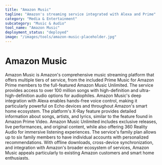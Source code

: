 ```yaml
---
title: "Amazon Music"
tagline: "Amazon's streaming service integrated with Alexa and Prime"
category: "Media & Entertainment"
subcategory: "Music & Audio"
tool_name: "Amazon Music"
deployment_status: "deployed"
image: "/images/tools/amazon-music-placeholder.jpg"
---
```


# Amazon Music

Amazon Music is Amazon's comprehensive music streaming platform that offers multiple tiers of service, from the included Prime Music for Amazon Prime members to the full-featured Amazon Music Unlimited. The service provides access to over 100 million songs with high-definition and ultra-high-definition audio options for audiophiles. Amazon Music's deep integration with Alexa enables hands-free voice control, making it particularly powerful on Echo devices and throughout Amazon's smart home ecosystem. The platform's X-Ray feature provides detailed information about songs, artists, and lyrics, similar to the feature found in Amazon Prime Video. Amazon Music Unlimited includes exclusive releases, live performances, and original content, while also offering 360 Reality Audio for immersive listening experiences. The service's family plan allows up to six family members to have individual accounts with personalized recommendations. With offline downloads, cross-device synchronization, and integration with Amazon's broader ecosystem of services, Amazon Music appeals particularly to existing Amazon customers and smart home enthusiasts.
